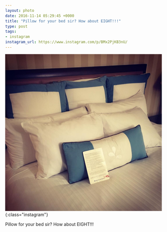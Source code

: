 ```yaml
---
layout: photo
date: 2016-11-14 05:29:45 +0000
title: "Pillow for your bed sir? How about EIGHT!!!"
type: post
tags:
- instagram
instagram_url: https://www.instagram.com/p/BMx2PjKB3nU/
---
```


![Instagram - BMx2PjKB3nU](/img/BMx2PjKB3nU.jpg){:class="instagram"}

Pillow for your bed sir? How about EIGHT!!!
